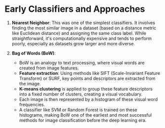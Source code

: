 # Early Classifiers and Approaches

1. **Nearest Neighbor**: This was one of the simplest classifiers. It involves finding the most similar image in a dataset (based on a distance metric like Euclidean distance) and assigning the same class label. While straightforward, it's computationally expensive and tends to perform poorly, especially as datasets grow larger and more diverse.

2. **Bag of Words (BoW)**:
   - BoW is an analogy to text processing, where visual words are created from image features.
   - **Feature extraction**: Using methods like SIFT (Scale-Invariant Feature Transform) or SURF, key points and descriptors are extracted from the image.
   - **K-means clustering** is applied to group these feature descriptors into a fixed number of clusters, creating a visual vocabulary.
   - Each image is then represented by a histogram of these visual word frequencies.
   - A classifier like SVM or Random Forest is trained on these histograms, making BoW one of the earliest and most successful methods for image classification before the deep learning era.

